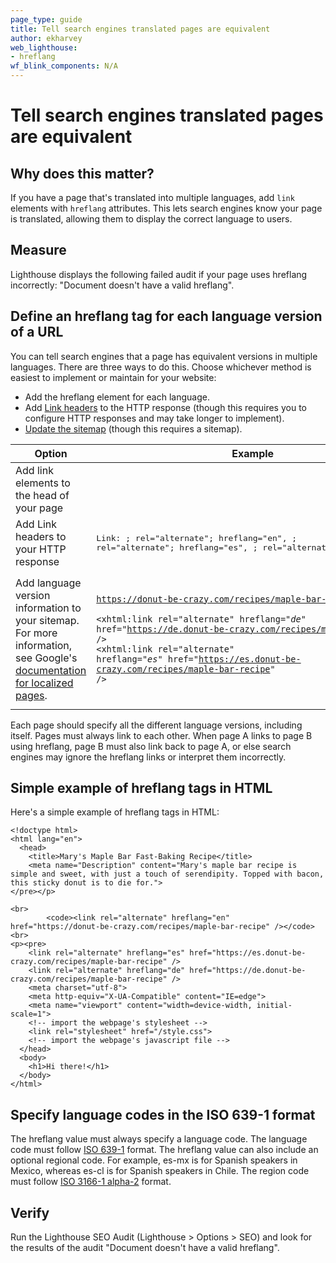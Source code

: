 ```yaml
---
page_type: guide
title: Tell search engines translated pages are equivalent
author: ekharvey
web_lighthouse:
- hreflang
wf_blink_components: N/A
---
```


# Tell search engines translated pages are equivalent

## Why does this matter?

If you have a page that's translated into multiple languages, add `link`
elements with  `hreflang` attributes. This lets search engines know your page is
translated, allowing them to display the correct language to users.

## Measure

Lighthouse displays the following failed audit if your page uses hreflang
incorrectly: "Document doesn't have a valid hreflang".

## Define an hreflang tag for each language version of a URL

You can tell search engines that a page has equivalent versions in multiple
languages. There are three ways to do this. Choose whichever method is easiest
to implement or maintain for your website:

+  Add the hreflang element for each language.
+  Add [Link
    headers](https://developer.mozilla.org/en-US/docs/Web/HTTP/Headers) to the
    HTTP response (though this requires you to configure HTTP responses and may
    take longer to implement).
+  [Update the sitemap](https://support.google.com/webmasters/answer/156184)
    (though this requires a sitemap).

<table>
<thead>
<tr>
<th><strong>Option</strong></th>
<th><strong>Example</strong></th>
</tr>
</thead>
<tbody>
<tr>
<td>Add link elements to the head of your page</td>
<td><p><pre>
<link rel="alternate" hreflang="en" href="https://donut-be-crazy.com/recipes/maple-bar-recipe" />
<link rel="alternate" hreflang="es" href="https://es.donut-be-crazy.com/recipes/maple-bar-recipe" />
<link rel="alternate" hreflang="de" href="https://de.donut-be-crazy.com/recipes/maple-bar-recipe" />
</pre></p>

</td>
</tr>
<tr>
<td>Add Link headers to your HTTP response</td>
<td><p><pre>
Link: <https://donut-be-crazy.com/recipes/maple-bar-recipe>; rel="alternate"; hreflang="en", <https://es.donut-be-crazy.com/recipes/maple-bar-recipe>;
rel="alternate"; hreflang="es", <https://de.donut-be-crazy.com/recipes/maple-bar-recipe>; rel="alternate"; hreflang="de"
</pre></p>

</td>
</tr>
<tr>
<td>Add language version information to your sitemap. For more information, see
Google's<a
href="https://support.google.com/webmasters/answer/189077?hl=en">
documentation for localized pages</a>.</td>
<td><url><br>
 
<loc><code>https://donut-be-crazy.com/recipes/maple-bar-recipe</code></loc><br>

 <code><xhtml:link rel="alternate" hreflang="<em>de</em>"
href="https://de.donut-be-crazy.com/recipes/maple-bar-recipe"
/></code><br>
 <code><xhtml:link rel="alternate" hreflang="<em>es</em>"
href="https://es.donut-be-crazy.com/recipes/maple-bar-recipe"
/></code><br>
<br>
</url></td>
</tr>
</tbody>
</table>

Each page should specify all the different language versions, including itself.
Pages must always link to each other. When page A links to page B using
hreflang, page B must also link back to page A, or else search engines may
ignore the hreflang links or interpret them incorrectly.

## Simple example of hreflang tags in HTML

Here's a simple example of hreflang tags in HTML:

```
<!doctype html>
<html lang="en">
  <head>
    <title>Mary's Maple Bar Fast-Baking Recipe</title>
    <meta name="Description" content="Mary's maple bar recipe is simple and sweet, with just a touch of serendipity. Topped with bacon, this sticky donut is to die for.">
</pre></p>

<br>
        <code><link rel="alternate" hreflang="en"
href="https://donut-be-crazy.com/recipes/maple-bar-recipe" /></code><br>
<p><pre>
    <link rel="alternate" hreflang="es" href="https://es.donut-be-crazy.com/recipes/maple-bar-recipe" />
    <link rel="alternate" hreflang="de" href="https://de.donut-be-crazy.com/recipes/maple-bar-recipe" />
    <meta charset="utf-8">
    <meta http-equiv="X-UA-Compatible" content="IE=edge">
    <meta name="viewport" content="width=device-width, initial-scale=1">
    <!-- import the webpage's stylesheet -->
    <link rel="stylesheet" href="/style.css">
    <!-- import the webpage's javascript file -->
  </head>
  <body>
    <h1>Hi there!</h1>   
  </body>
</html>
```

## Specify language codes in the ISO 639-1 format

The hreflang value must always specify a language code. The language code must
follow [ISO 639-1](https://wikipedia.org/wiki/List_of_ISO_639-1_codes) format.
The hreflang value can also include an optional regional code. For example,
es-mx is for Spanish speakers in Mexico, whereas es-cl is for Spanish speakers
in Chile. The region code must follow [ISO 3166-1
alpha-2](https://wikipedia.org/wiki/ISO_3166-1_alpha-2) format.

## Verify

Run the Lighthouse SEO Audit (Lighthouse > Options > SEO) and look for the
results of the audit "Document doesn't have a valid hreflang".

